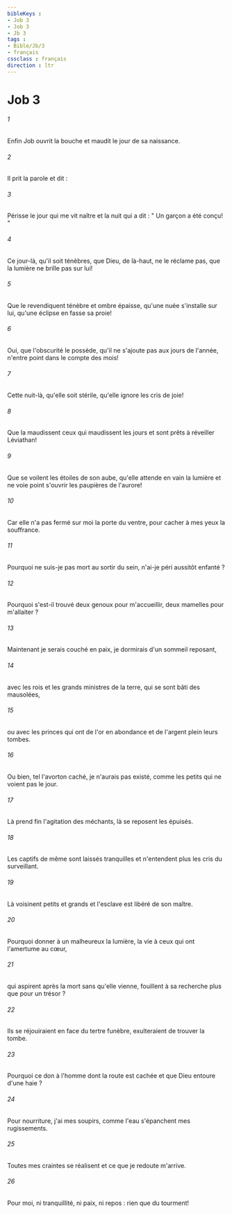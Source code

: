```yaml
---
bibleKeys : 
- Job 3
- Job 3
- Jb 3
tags : 
- Bible/Jb/3
- français
cssclass : français
direction : ltr
---
```


# Job 3

###### 1
Enfin Job ouvrit la bouche et maudit le jour de sa naissance. 
###### 2
Il prit la parole et dit : 
###### 3
Périsse le jour qui me vit naître et la nuit qui a dit : " Un garçon a été conçu! " 
###### 4
Ce jour-là, qu'il soit ténèbres, que Dieu, de là-haut, ne le réclame pas, que la lumière ne brille pas sur lui! 
###### 5
Que le revendiquent ténèbre et ombre épaisse, qu'une nuée s'installe sur lui, qu'une éclipse en fasse sa proie! 
###### 6
Oui, que l'obscurité le possède, qu'il ne s'ajoute pas aux jours de l'année, n'entre point dans le compte des mois! 
###### 7
Cette nuit-là, qu'elle soit stérile, qu'elle ignore les cris de joie! 
###### 8
Que la maudissent ceux qui maudissent les jours et sont prêts à réveiller Léviathan! 
###### 9
Que se voilent les étoiles de son aube, qu'elle attende en vain la lumière et ne voie point s'ouvrir les paupières de l'aurore! 
###### 10
Car elle n'a pas fermé sur moi la porte du ventre, pour cacher à mes yeux la souffrance. 
###### 11
Pourquoi ne suis-je pas mort au sortir du sein, n'ai-je péri aussitôt enfanté ? 
###### 12
Pourquoi s'est-il trouvé deux genoux pour m'accueillir, deux mamelles pour m'allaiter ? 
###### 13
Maintenant je serais couché en paix, je dormirais d'un sommeil reposant, 
###### 14
avec les rois et les grands ministres de la terre, qui se sont bâti des mausolées, 
###### 15
ou avec les princes qui ont de l'or en abondance et de l'argent plein leurs tombes. 
###### 16
Ou bien, tel l'avorton caché, je n'aurais pas existé, comme les petits qui ne voient pas le jour. 
###### 17
Là prend fin l'agitation des méchants, là se reposent les épuisés. 
###### 18
Les captifs de même sont laissés tranquilles et n'entendent plus les cris du surveillant. 
###### 19
Là voisinent petits et grands et l'esclave est libéré de son maître. 
###### 20
Pourquoi donner à un malheureux la lumière, la vie à ceux qui ont l'amertume au cœur, 
###### 21
qui aspirent après la mort sans qu'elle vienne, fouillent à sa recherche plus que pour un trésor ? 
###### 22
Ils se réjouiraient en face du tertre funèbre, exulteraient de trouver la tombe. 
###### 23
Pourquoi ce don à l'homme dont la route est cachée et que Dieu entoure d'une haie ? 
###### 24
Pour nourriture, j'ai mes soupirs, comme l'eau s'épanchent mes rugissements. 
###### 25
Toutes mes craintes se réalisent et ce que je redoute m'arrive. 
###### 26
Pour moi, ni tranquillité, ni paix, ni repos : rien que du tourment! 
